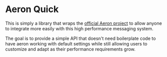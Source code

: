 Aeron Quick
=====

This is simply a library that wraps the [official Aeron project](https://github.com/real-logic/aeron) to allow anyone to integrate more easily with 
this high performance messaging system.

The goal is to provide a simple API that doesn't need boilerplate code to have aeron working with default settings while
still allowing users to customize and adapt as their performance requirements grow.
 
